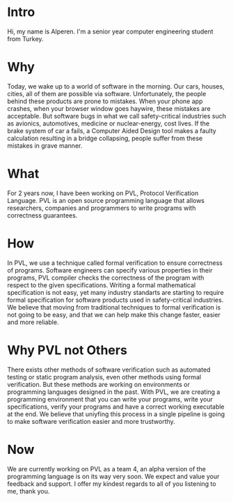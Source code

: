
# Intro
Hi, my name is Alperen. I'm a senior year computer engineering student from Turkey. 

# Why
Today, we wake up to a world of software in the morning. Our cars, houses, cities, all of them are possible via software. 
Unfortunately, the people behind these products are prone to mistakes. When your phone app crashes, when your browser window goes haywire, these mistakes are acceptable. 
But software bugs in what we call safety-critical industries such as avionics, automotives, medicine or nuclear-energy, cost lives. 
If the brake system of car a fails, a Computer Aided Design tool makes a faulty calculation resulting in a bridge collapsing, people suffer from these mistakes in grave manner. 

# What
For 2 years now, I have been working on PVL, Protocol Verification Language. 
PVL is an open source programming language that allows researchers, companies and programmers to write programs with correctness guarantees. 

# How
In PVL, we use a technique called formal verification to ensure correctness of programs. 
Software engineers can specify various properties in their programs, PVL compiler checks the correctness of the program with respect to the given specifications. 
Writing a formal mathematical specification is not easy, yet many industry standarts are starting to require formal specification for software products used in safety-critical industries. 
We believe that moving from traditional techniques to formal verification is not going to be easy, and that we can help make this change faster, easier and more reliable.

# Why PVL not Others

There exists other methods of software verification such as automated testing or static program analysis, even other methods using formal verification. 
But these methods are working on environments or programming languages designed in the past. 
With PVL, we are creating a programming environment that you can write your programs, write your specifications, verify your programs and have a correct working executable at the end. 
We believe that uniyfing this process in a single pipeline is going to make software verification easier and more trustworthy.

# Now
We are currently working on PVL as a team 4, an alpha version of the programming language is on its way very soon. We expect and value your feedback and support. 
I offer my kindest regards to all of you listening to me, thank you.
